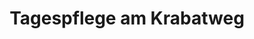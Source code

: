 ---
title: "Tagespflege am Krabatweg"
url: /raeckelwitz/tagespflege-am-krabatweg/
shop: Supermarkt
---